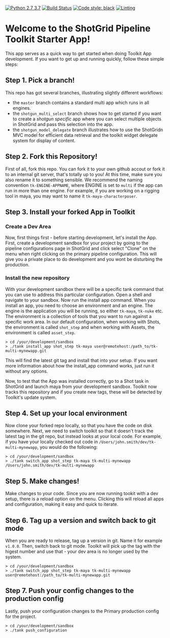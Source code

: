 [![Python 2.7 3.7](https://img.shields.io/badge/python-2.7%20%7C%203.7-blue.svg)](https://www.python.org/)
[![Build Status](https://dev.azure.com/shotgun-ecosystem/Toolkit/_apis/build/status/Apps/tk-multi-starterapp?branchName=master)](https://dev.azure.com/shotgun-ecosystem/Toolkit/_build/latest?definitionId=57&branchName=master)
[![Code style: black](https://img.shields.io/badge/code%20style-black-000000.svg)](https://github.com/psf/black)
[![Linting](https://img.shields.io/badge/PEP8%20by-Hound%20CI-a873d1.svg)](https://houndci.com)

# Welcome to the ShotGrid Pipeline Toolkit Starter App!

This app serves as a quick way to get started when doing Toolkit App development.
If you want to get up and running quickly, follow these simple steps:

## Step 1. Pick a branch!

This repo has got several branches, illustrating slightly different workflows:

- the `master` branch contains a standard multi app which runs in all engines.
- the `shotgun_multi_select` branch shows how to get started if you want to create
  a *shotgun specific* app where you can select multiple objects in ShotGrid and
  pass this selection into the app.
- the `shotgun_model_delegate` branch illustrates how to use the ShotGridn MVC model
  for efficient data retrieval and the toolkit widget delegate system for display of content.

## Step 2. Fork this Repository!

First of all, fork this repo. You can fork it to your own github accout or fork it to
an internal git server, that's totally up to you! At this time, make sure you also
rename it to something sensible. We recommend the naming convention `tk-ENGINE-APPNAME`,
where ENGINE is set to `multi` if the app can run in more than one engine. For example,
if you are working on a rigging tool in maya, you may want to name it `tk-maya-characterposer`.

## Step 3. Install your forked App in Toolkit

### Create a Dev Area
Now, first things first - before starting development, let's install the App. First, create a
development sandbox for your project by going to the pipeline configurations page in ShotGrid
and click select "Clone" on the menu when right clicking on the primary pipeline configuration.
This will give you a private place to do development and you wont be disturbing the production.

### Install the new repository
With your development sandbox there will be a specific tank command that you can use to address
this particular configuration. Open a shell and navigate to your sandbox. Now run the install app
command. When you install an app, you need to choose an environment and an engine. The engine is
the application you will be running, so either `tk-maya`, `tk-nuke` etc. The environment is a
collection of tools that you want to run against a specific work area. In our default
configuration, when working with Shots, the environment is called `shot_step` and
when working with Assets, the environment is called `asset_step`.

```
> cd /your/development/sandbox
> ./tank install_app shot_step tk-maya user@remotehost:/path_to/tk-multi-mynewapp.git
```

This will find the latest git tag and install that into your setup. If you want more information
about how the install_app command works, just run it without any options.

Now, to test that the App was installed correctly, go to a Shot task in ShotGrid and launch maya
from your development sandbox. Toolkit now tracks this repository and if you create new tags,
these will be detected by Toolkit's update system.

## Step 4. Set up your local environment

Now clone your forked repo locally, so that you have the code on disk somewhere. Next, we need
to switch toolkit so that it doesn't track the latest tag in the git repo, but instead looks
at your local code. For example, if you have your locally checked out code in `/Users/john.smith/dev/tk-multi-mynewapp`,
you would do the following:

```
> cd /your/development/sandbox
> ./tank switch_app shot_step tk-maya tk-multi-mynewapp /Users/john.smith/dev/tk-multi-mynewapp
```

## Step 5. Make changes!

Make changes to your code. Since you are now running tookit with a dev setup, there is a reload
option on the menu. Clicking this will reload all apps and configuration, making it easy and
quick to iterate.

## Step 6. Tag up a version and switch back to git mode

When you are ready to release, tag up a version in git. Name it for example `v1.0.0`.
Then, switch back to git mode. Toolkit will pick up the tag with the higest number
and use that - your dev area is no longer used by the system.

```
> cd /your/development/sandbox
> ./tank switch_app shot_step tk-maya tk-multi-mynewapp user@remotehost:/path_to/tk-multi-mynewapp.git
```

## Step 7. Push your config changes to the production config

Lastly, push your configuration changes to the Primary production config for the project.

```
> cd /your/development/sandbox
> ./tank push_configuration
```
